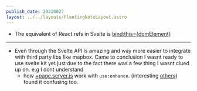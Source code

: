 ```yaml
---
publish_date: 20220827    
layout: ../../layouts/FleetingNoteLayout.astro
---
```

- The equivalent of React refs in Svelte is [bind:this={domElement}](https://svelte.dev/tutorial/bind-this) 


---

- Even through the Svelte API is amazing and way more easier to integrate with third party libs like mapbox. Came to conclusion I wasnt ready to use svelte kit yet just due to the fact there was a few thing I wasnt clued up on. e.g I dont understand
	-  how [+page.server.js](https://kit.svelte.dev/docs/routing#page-page-server-js) work with `use:enhance`. (interesting [others](https://www.reddit.com/r/sveltejs/comments/tbncaz/comment/i0o9mxi/?utm_source=share&utm_medium=web2x&context=3)) found it confusing too.